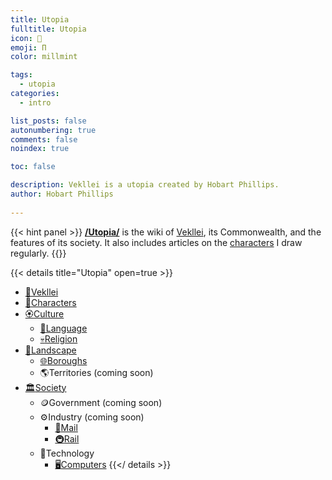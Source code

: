 ```yaml
---
title: Utopia
fulltitle: Utopia
icon: 📓
emoji: Π
color: millmint

tags: 
  - utopia
categories:
  - intro

list_posts: false
autonumbering: true
comments: false
noindex: true

toc: false

description: Vekllei is a utopia created by Hobart Phillips.
author: Hobart Phillips
 
---
```


{{< hint panel >}}
[**/Utopia/**](/utopia/) is the wiki of [Vekllei](/utopia/vekllei), its Commonwealth, and the features of its society. It also includes articles on the [characters](/utopia/characters/) I draw regularly.
{{</hint>}}

{{< details title="Utopia" open=true >}}
- <a href="/utopia/vekllei/"><span class="navicon">🎋</span>Vekllei</a>
- <a href="/utopia/characters/"><span class="navicon">🎎</span>Characters</a>
- <a href="/utopia/culture/"><span class="navicon">🏵</span>Culture</a>
	- <a href="/utopia/culture/language/"><span class="navicon">📖</span>Language</a>
	- <a href="/utopia/culture/religion/"><span class="navicon">💀</span>Religion</a>
- <a href="/utopia/landscape/"><span class="navicon">🌿</span>Landscape</a>
	- <a href="/utopia/landscape/boroughs/"><span class="navicon">🌐</span>Boroughs</a>
	- <span class="navicon">🌎</span>Territories (coming soon)
- <a href="/utopia/society/"><span class="navicon">🏛</span>Society</a>
	- <span class="navicon">🪙</span>Government (coming soon)
	- <span class="navicon">⚙️</span>Industry (coming soon)
		- <a href="/utopia/society/industry/mail/"><span class="navicon">📯</span>Mail</a>
		- <a href="/utopia/society/industry/rail/"><span class="navicon">🚇</span>Rail</a>
	- <span class="navicon">🧪</span>Technology
		- <a href="/utopia/society/technology/computers/"><span class="navicon">🖥</span>Computers</a>
{{</ details >}}